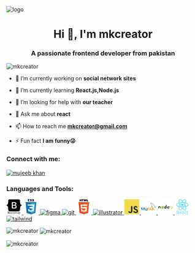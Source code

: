 ![logo](https://user-images.githubusercontent.com/5330387/183502751-f29645f1-ccb4-408b-be1d-c6ef31649345.png)
<h1 align="center">Hi 👋, I'm mkcreator</h1>
<h3 align="center">A passionate frontend developer from pakistan</h3>

<p align="left"> <img src="https://komarev.com/ghpvc/?username=mkcreator&label=Profile%20views&color=0e75b6&style=flat" alt="mkcreator" /> </p>

- 🔭 I’m currently working on **social network sites**

- 🌱 I’m currently learning **React.js,Node.js**

- 🤝 I’m looking for help with **our teacher**

- 💬 Ask me about **react**

- 📫 How to reach me **mkcreator@gmail.com**

- ⚡ Fun fact **I am funny😜**

<h3 align="left">Connect with me:</h3>
<p align="left">
<a href="https://fb.com/mujeeb khan" target="blank"><img align="center" src="https://raw.githubusercontent.com/rahuldkjain/github-profile-readme-generator/master/src/images/icons/Social/facebook.svg" alt="mujeeb khan" height="30" width="40" /></a>
</p>

<h3 align="left">Languages and Tools:</h3>
<p align="left"> <a href="https://getbootstrap.com" target="_blank" rel="noreferrer"> <img src="https://raw.githubusercontent.com/devicons/devicon/master/icons/bootstrap/bootstrap-plain-wordmark.svg" alt="bootstrap" width="40" height="40"/> </a> <a href="https://www.w3schools.com/css/" target="_blank" rel="noreferrer"> <img src="https://raw.githubusercontent.com/devicons/devicon/master/icons/css3/css3-original-wordmark.svg" alt="css3" width="40" height="40"/> </a> <a href="https://www.figma.com/" target="_blank" rel="noreferrer"> <img src="https://www.vectorlogo.zone/logos/figma/figma-icon.svg" alt="figma" width="40" height="40"/> </a> <a href="https://git-scm.com/" target="_blank" rel="noreferrer"> <img src="https://www.vectorlogo.zone/logos/git-scm/git-scm-icon.svg" alt="git" width="40" height="40"/> </a> <a href="https://www.w3.org/html/" target="_blank" rel="noreferrer"> <img src="https://raw.githubusercontent.com/devicons/devicon/master/icons/html5/html5-original-wordmark.svg" alt="html5" width="40" height="40"/> </a> <a href="https://www.adobe.com/in/products/illustrator.html" target="_blank" rel="noreferrer"> <img src="https://www.vectorlogo.zone/logos/adobe_illustrator/adobe_illustrator-icon.svg" alt="illustrator" width="40" height="40"/> </a> <a href="https://developer.mozilla.org/en-US/docs/Web/JavaScript" target="_blank" rel="noreferrer"> <img src="https://raw.githubusercontent.com/devicons/devicon/master/icons/javascript/javascript-original.svg" alt="javascript" width="40" height="40"/> </a> <a href="https://www.mysql.com/" target="_blank" rel="noreferrer"> <img src="https://raw.githubusercontent.com/devicons/devicon/master/icons/mysql/mysql-original-wordmark.svg" alt="mysql" width="40" height="40"/> </a> <a href="https://nodejs.org" target="_blank" rel="noreferrer"> <img src="https://raw.githubusercontent.com/devicons/devicon/master/icons/nodejs/nodejs-original-wordmark.svg" alt="nodejs" width="40" height="40"/> </a> <a href="https://reactjs.org/" target="_blank" rel="noreferrer"> <img src="https://raw.githubusercontent.com/devicons/devicon/master/icons/react/react-original-wordmark.svg" alt="react" width="40" height="40"/> </a> <a href="https://tailwindcss.com/" target="_blank" rel="noreferrer"> <img src="https://www.vectorlogo.zone/logos/tailwindcss/tailwindcss-icon.svg" alt="tailwind" width="40" height="40"/> </a> </p>

<p><img align="left" src="https://github-readme-stats.vercel.app/api/top-langs?username=mkcreator&show_icons=true&locale=en&layout=compact" alt="mkcreator" /></p>

<p>&nbsp;<img align="center" src="https://github-readme-stats.vercel.app/api?username=mkcreator&show_icons=true&locale=en" alt="mkcreator" /></p>

<p><img align="center" src="https://github-readme-streak-stats.herokuapp.com/?user=mkcreator&" alt="mkcreator" /></p>
